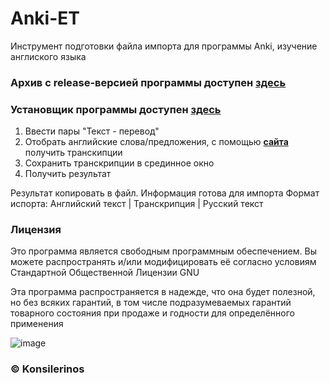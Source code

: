 # Anki-ET

Инструмент подготовки файла импорта для программы Anki, изучение англиского языка

### Архив с release-версией программы доступен [**здесь**](https://github.com/konsilerinos/Anki-ET/blob/main/Release.rar)
### Установщик программы доступен [**здесь**](https://github.com/konsilerinos/Anki-ET/blob/main/Setup.exe)

1. Ввести пары "Текст - перевод"
2. Отобрать английские слова/предложения, с помощью [**сайта**](https://tophonetics.com/) получить транскипции
3. Сохранить транскрипции в срединное окно
4. Получить результат

Результат копировать в файл. Информация готова для импорта
Формат испорта: Английский текст | Транскрипция | Русский текст

### Лицензия

Это программа является свободным программным обеспечением. Вы можете распространять и/или модифицировать её согласно условиям  Стандартной Общественной Лицензии GNU

Эта программа распространяется в надежде, что она будет полезной, но без всяких гарантий, в том числе подразумеваемых гарантий товарного состояния при продаже и годности для определённого применения

![image](https://user-images.githubusercontent.com/78896451/147867971-2d24283e-86ee-45a2-802b-2c184d8db74b.png)

### ©️ Konsilerinos

